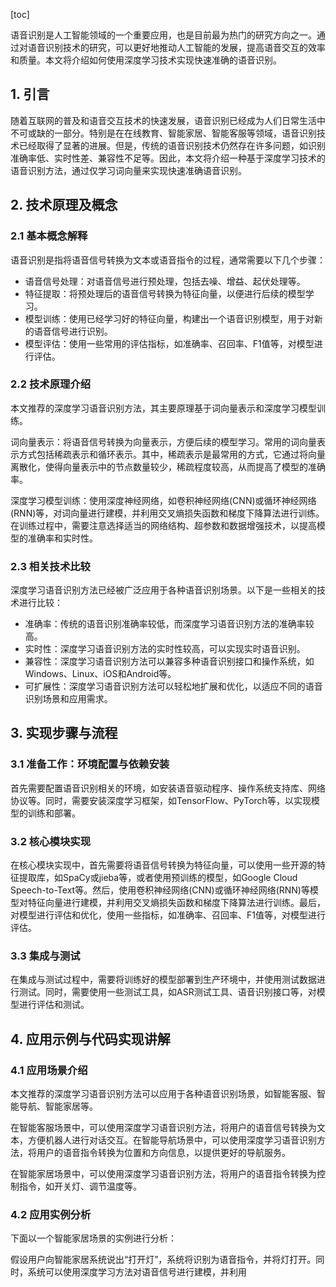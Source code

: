 
[toc]                    
                
                
语音识别是人工智能领域的一个重要应用，也是目前最为热门的研究方向之一。通过对语音识别技术的研究，可以更好地推动人工智能的发展，提高语音交互的效率和质量。本文将介绍如何使用深度学习技术实现快速准确的语音识别。

## 1. 引言

随着互联网的普及和语音交互技术的快速发展，语音识别已经成为人们日常生活中不可或缺的一部分。特别是在在线教育、智能家居、智能客服等领域，语音识别技术已经取得了显著的进展。但是，传统的语音识别技术仍然存在许多问题，如识别准确率低、实时性差、兼容性不足等。因此，本文将介绍一种基于深度学习技术的语音识别方法，通过仅学习词向量来实现快速准确语音识别。

## 2. 技术原理及概念

### 2.1 基本概念解释

语音识别是指将语音信号转换为文本或语音指令的过程，通常需要以下几个步骤：

- 语音信号处理：对语音信号进行预处理，包括去噪、增益、起伏处理等。
- 特征提取：将预处理后的语音信号转换为特征向量，以便进行后续的模型学习。
- 模型训练：使用已经学习好的特征向量，构建出一个语音识别模型，用于对新的语音信号进行识别。
- 模型评估：使用一些常用的评估指标，如准确率、召回率、F1值等，对模型进行评估。

### 2.2 技术原理介绍

本文推荐的深度学习语音识别方法，其主要原理基于词向量表示和深度学习模型训练。

词向量表示：将语音信号转换为向量表示，方便后续的模型学习。常用的词向量表示方式包括稀疏表示和循环表示。其中，稀疏表示是最常用的方式，它通过将向量离散化，使得向量表示中的节点数量较少，稀疏程度较高，从而提高了模型的准确率。

深度学习模型训练：使用深度神经网络，如卷积神经网络(CNN)或循环神经网络(RNN)等，对词向量进行建模，并利用交叉熵损失函数和梯度下降算法进行训练。在训练过程中，需要注意选择适当的网络结构、超参数和数据增强技术，以提高模型的准确率和实时性。

### 2.3 相关技术比较

深度学习语音识别方法已经被广泛应用于各种语音识别场景。以下是一些相关的技术进行比较：

- 准确率：传统的语音识别准确率较低，而深度学习语音识别方法的准确率较高。
- 实时性：深度学习语音识别方法的实时性较高，可以实现实时语音识别。
- 兼容性：深度学习语音识别方法可以兼容多种语音识别接口和操作系统，如Windows、Linux、iOS和Android等。
- 可扩展性：深度学习语音识别方法可以轻松地扩展和优化，以适应不同的语音识别场景和应用需求。

## 3. 实现步骤与流程

### 3.1 准备工作：环境配置与依赖安装

首先需要配置语音识别相关的环境，如安装语音驱动程序、操作系统支持库、网络协议等。同时，需要安装深度学习框架，如TensorFlow、PyTorch等，以实现模型的训练和部署。

### 3.2 核心模块实现

在核心模块实现中，首先需要将语音信号转换为特征向量，可以使用一些开源的特征提取库，如SpaCy或jieba等，或者使用预训练的模型，如Google Cloud Speech-to-Text等。然后，使用卷积神经网络(CNN)或循环神经网络(RNN)等模型对特征向量进行建模，并利用交叉熵损失函数和梯度下降算法进行训练。最后，对模型进行评估和优化，使用一些指标，如准确率、召回率、F1值等，对模型进行评估。

### 3.3 集成与测试

在集成与测试过程中，需要将训练好的模型部署到生产环境中，并使用测试数据进行测试。同时，需要使用一些测试工具，如ASR测试工具、语音识别接口等，对模型进行评估和测试。

## 4. 应用示例与代码实现讲解

### 4.1 应用场景介绍

本文推荐的深度学习语音识别方法可以应用于各种语音识别场景，如智能客服、智能导航、智能家居等。

在智能客服场景中，可以使用深度学习语音识别方法，将用户的语音信号转换为文本，方便机器人进行对话交互。在智能导航场景中，可以使用深度学习语音识别方法，将用户的语音指令转换为位置和方向信息，以提供更好的导航服务。

在智能家居场景中，可以使用深度学习语音识别方法，将用户的语音指令转换为控制指令，如开关灯、调节温度等。

### 4.2 应用实例分析

下面以一个智能家居场景的实例进行分析：

假设用户向智能家居系统说出“打开灯”，系统将识别为语音指令，并将灯打开。同时，系统可以使用深度学习方法对语音信号进行建模，并利用


